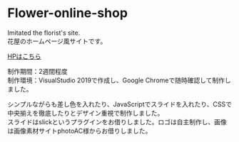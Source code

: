 # Flower-online-shop
<p>
Imitated the florist's site.<br>
花屋のホームページ風サイトです。

[HPはこちら](https://miku-120210.github.io/Flower-online-shop/)

制作期間：2週間程度<br>
制作環境：VisualStudio 2019で作成し、Google Chromeで随時確認して制作しました。<br>

シンプルながらも差し色を入れたり、JavaScriptでスライドを入れたり、CSSで中央揃えを徹底したりとデザイン重視で制作しました。<br>
スライドはslickというプラグインをお借りしました。ロゴは自主制作し、画像は画像素材サイトphotoAC様からお借りしました。<br>
</p>
